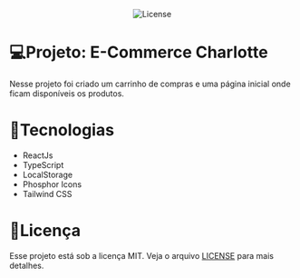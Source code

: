 <p align="center">
  <img alt="License" src="https://img.shields.io/static/v1?label=license&message=MIT&color=E51C44&labelColor=0A1033">
</p>

# 💻Projeto: E-Commerce Charlotte

Nesse projeto foi criado um carrinho de compras e uma página inicial onde ficam disponíveis os produtos.

# 🌟Tecnologias

- ReactJs
- TypeScript
- LocalStorage
- Phosphor Icons
- Tailwind CSS

# 📃Licença

Esse projeto está sob a licença MIT. Veja o arquivo [LICENSE](LICENSE.md) para mais detalhes.
